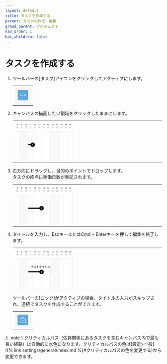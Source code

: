 ```yaml
---
layout: default
title: タスクを作成する
parent: タスクの作成・編集
grand_parent: プロジェクト
nav_order: 1
has_children: false
---
```


# タスクを作成する

1. ツールバーの[タスク]アイコンをクリックしてアクティブにします。

   <table><tr><td>
   <img src="/assets/images/activetool-task.png" width="52px">
   </td></tr></table>

2. キャンバスの描画したい領域をクリックしたままにします。
   
   <table><tr><td>
   <img src="/assets/images/projects/task/create-task/1.png" width="40%">
   </td></tr></table>

3. 右方向にドラッグし、目的のポイントでドロップします。  
   タスクの終点に稼働日数が表記されます。
   
   <table><tr><td>
   <img src="/assets/images/projects/task/create-task/2.png" width="40%">
   </td></tr></table>

4. タイトルを入力し、EscキーまたはCmd + Enterキーを押して編集を終了します。
   
   <table><tr><td>
   <img src="/assets/images/projects/task/create-task/3.png" width="40%">
   </td></tr></table>
   
   ツールバーの[ロック]がアクティブの場合、タイトルの入力がスキップされ、連続でタスクを作成することができます。
   
   <table><tr><td>
   <img src="/assets/images/activetool-lock.png" width="52px">
   </td></tr></table>
   

{: .note }
クリティカルパス（依存関係にあるタスクを含むキャンバス内で最も長い経路）は自動的に水色になります。クリティカルパスの色は[設定>一般]({% link settings/general/index.md %}#クリティカルパスの色を変更する)から変更できます。